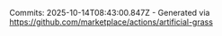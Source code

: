 Commits: 2025-10-14T08:43:00.847Z - Generated via https://github.com/marketplace/actions/artificial-grass
<br>
